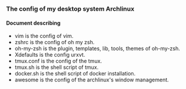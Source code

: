 ### The config of my desktop system Archlinux
#### Document describing

+ vim is the config of vim.
+ zshrc is the config of oh my zsh.
+ oh-my-zsh is the plugin, templates, lib, tools, themes of oh-my-zsh.
+ Xdefaults is the config urxvt.
+ tmux.conf is the config of the tmux.
+ tmux.sh is the shell script of tmux.
+ docker.sh is the shell script of docker installation.
+ awesome is the config of the archlinux's window management.
